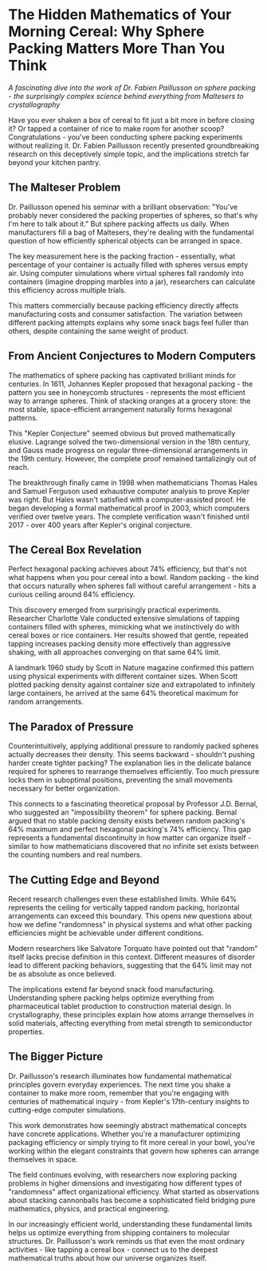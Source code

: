 # The Hidden Mathematics of Your Morning Cereal: Why Sphere Packing Matters More Than You Think

*A fascinating dive into the work of Dr. Fabien Paillusson on sphere packing - the surprisingly complex science behind everything from Maltesers to crystallography*

Have you ever shaken a box of cereal to fit just a bit more in before closing it? Or tapped a container of rice to make room for another scoop? Congratulations - you've been conducting sphere packing experiments without realizing it. Dr. Fabien Paillusson recently presented groundbreaking research on this deceptively simple topic, and the implications stretch far beyond your kitchen pantry.

## The Malteser Problem

Dr. Paillusson opened his seminar with a brilliant observation: "You've probably never considered the packing properties of spheres, so that's why I'm here to talk about it." But sphere packing affects us daily. When manufacturers fill a bag of Maltesers, they're dealing with the fundamental question of how efficiently spherical objects can be arranged in space.

The key measurement here is the packing fraction - essentially, what percentage of your container is actually filled with spheres versus empty air. Using computer simulations where virtual spheres fall randomly into containers (imagine dropping marbles into a jar), researchers can calculate this efficiency across multiple trials.

This matters commercially because packing efficiency directly affects manufacturing costs and consumer satisfaction. The variation between different packing attempts explains why some snack bags feel fuller than others, despite containing the same weight of product.

## From Ancient Conjectures to Modern Computers

The mathematics of sphere packing has captivated brilliant minds for centuries. In 1611, Johannes Kepler proposed that hexagonal packing - the pattern you see in honeycomb structures - represents the most efficient way to arrange spheres. Think of stacking oranges at a grocery store: the most stable, space-efficient arrangement naturally forms hexagonal patterns.

This "Kepler Conjecture" seemed obvious but proved mathematically elusive. Lagrange solved the two-dimensional version in the 18th century, and Gauss made progress on regular three-dimensional arrangements in the 19th century. However, the complete proof remained tantalizingly out of reach.

The breakthrough finally came in 1998 when mathematicians Thomas Hales and Samuel Ferguson used exhaustive computer analysis to prove Kepler was right. But Hales wasn't satisfied with a computer-assisted proof. He began developing a formal mathematical proof in 2003, which computers verified over twelve years. The complete verification wasn't finished until 2017 - over 400 years after Kepler's original conjecture.

## The Cereal Box Revelation

Perfect hexagonal packing achieves about 74% efficiency, but that's not what happens when you pour cereal into a bowl. Random packing - the kind that occurs naturally when spheres fall without careful arrangement - hits a curious ceiling around 64% efficiency.

This discovery emerged from surprisingly practical experiments. Researcher Charlotte Vale conducted extensive simulations of tapping containers filled with spheres, mimicking what we instinctively do with cereal boxes or rice containers. Her results showed that gentle, repeated tapping increases packing density more effectively than aggressive shaking, with all approaches converging on that same 64% limit.

A landmark 1960 study by Scott in Nature magazine confirmed this pattern using physical experiments with different container sizes. When Scott plotted packing density against container size and extrapolated to infinitely large containers, he arrived at the same 64% theoretical maximum for random arrangements.

## The Paradox of Pressure

Counterintuitively, applying additional pressure to randomly packed spheres actually decreases their density. This seems backward - shouldn't pushing harder create tighter packing? The explanation lies in the delicate balance required for spheres to rearrange themselves efficiently. Too much pressure locks them in suboptimal positions, preventing the small movements necessary for better organization.

This connects to a fascinating theoretical proposal by Professor J.D. Bernal, who suggested an "impossibility theorem" for sphere packing. Bernal argued that no stable packing density exists between random packing's 64% maximum and perfect hexagonal packing's 74% efficiency. This gap represents a fundamental discontinuity in how matter can organize itself - similar to how mathematicians discovered that no infinite set exists between the counting numbers and real numbers.

## The Cutting Edge and Beyond

Recent research challenges even these established limits. While 64% represents the ceiling for vertically tapped random packing, horizontal arrangements can exceed this boundary. This opens new questions about how we define "randomness" in physical systems and what other packing efficiencies might be achievable under different conditions.

Modern researchers like Salvatore Torquato have pointed out that "random" itself lacks precise definition in this context. Different measures of disorder lead to different packing behaviors, suggesting that the 64% limit may not be as absolute as once believed.

The implications extend far beyond snack food manufacturing. Understanding sphere packing helps optimize everything from pharmaceutical tablet production to construction material design. In crystallography, these principles explain how atoms arrange themselves in solid materials, affecting everything from metal strength to semiconductor properties.

## The Bigger Picture

Dr. Paillusson's research illuminates how fundamental mathematical principles govern everyday experiences. The next time you shake a container to make more room, remember that you're engaging with centuries of mathematical inquiry - from Kepler's 17th-century insights to cutting-edge computer simulations.

This work demonstrates how seemingly abstract mathematical concepts have concrete applications. Whether you're a manufacturer optimizing packaging efficiency or simply trying to fit more cereal in your bowl, you're working within the elegant constraints that govern how spheres can arrange themselves in space.

The field continues evolving, with researchers now exploring packing problems in higher dimensions and investigating how different types of "randomness" affect organizational efficiency. What started as observations about stacking cannonballs has become a sophisticated field bridging pure mathematics, physics, and practical engineering.

In our increasingly efficient world, understanding these fundamental limits helps us optimize everything from shipping containers to molecular structures. Dr. Paillusson's work reminds us that even the most ordinary activities - like tapping a cereal box - connect us to the deepest mathematical truths about how our universe organizes itself.
